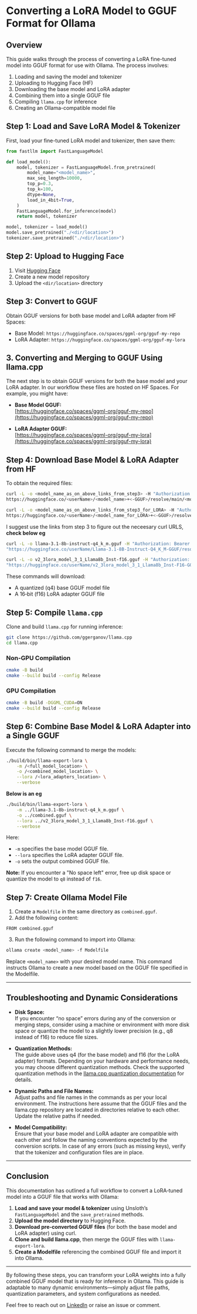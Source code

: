 # Converting a LoRA Model to GGUF Format for Ollama

## Overview
This guide walks through the process of converting a LoRA fine-tuned model into GGUF format for use with Ollama. The process involves:
1. Loading and saving the model and tokenizer
2. Uploading to Hugging Face (HF)
3. Downloading the base model and LoRA adapter
4. Combining them into a single GGUF file
5. Compiling `llama.cpp` for inference
6. Creating an Ollama-compatible model file

## Step 1: Load and Save LoRA Model & Tokenizer
First, load your fine-tuned LoRA model and tokenizer, then save them:

```python
from fastllm import FastLanguageModel

def load_model():
    model, tokenizer = FastLanguageModel.from_pretrained(
        model_name="<model_name>",
        max_seq_length=10000,
        top_p=0.3,
        top_k=100,
        dtype=None,
        load_in_4bit=True,
    ) 
    FastLanguageModel.for_inference(model)
    return model, tokenizer

model, tokenizer = load_model()
model.save_pretrained("./<dir/location>")
tokenizer.save_pretrained("./<dir/location>")
```

## Step 2: Upload to Hugging Face
1. Visit [Hugging Face](https://huggingface.co/)
2. Create a new model repository
3. Upload the `<dir/location>` directory

## Step 3: Convert to GGUF
Obtain GGUF versions for both base model and LoRA adapter from HF Spaces:

- Base Model: `https://huggingface.co/spaces/ggml-org/gguf-my-repo`
- LoRA Adapter: `https://huggingface.co/spaces/ggml-org/gguf-my-lora`
## 3. Converting and Merging to GGUF Using llama.cpp

The next step is to obtain GGUF versions for both the base model and your LoRA adapter. In our workflow these files are hosted on HF Spaces. For example, you might have:

- **Base Model GGUF:**  
  [https://huggingface.co/spaces/ggml-org/gguf-my-repo](https://huggingface.co/spaces/ggml-org/gguf-my-repo)

- **LoRA Adapter GGUF:**  
  [https://huggingface.co/spaces/ggml-org/gguf-my-lora](https://huggingface.co/spaces/ggml-org/gguf-my-lora)


## Step 4: Download Base Model & LoRA Adapter from HF
To obtain the required files:

```sh
curl -L -o <model_name_as_on_above_links_from_step3> -H "Authorization: Bearer <HFtoken>" \
https://huggingface.co/<userName>/<model_name>+<-GGUF>/resolve/main/<model_name>.gguf

curl -L -o <model_name_as_on_above_links_from_step3_for_LORA> -H "Authorization: Bearer <HFtoken>" \
https://huggingface.co/<userName>/<model_name_for_LORA>+<-GGUF>/resolve/main/<model_name_for_LORA>.gguf
```
I suggest use the links from step 3 to figure out the neceesary curl URLS, **check below eg**

```bash
curl -L -o llama-3.1-8b-instruct-q4_k_m.gguf -H "Authorization: Bearer <token>" \
"https://huggingface.co/userName/Llama-3.1-8B-Instruct-Q4_K_M-GGUF/resolve/main/llama-3.1-8b-instruct-q4_k_m.gguf"

curl -L -o v2_3lora_model_3_1_Llama8b_Inst-f16.gguf -H "Authorization: Bearer <token>" \
"https://huggingface.co/userName/v2_3lora_model_3_1_Llama8b_Inst-F16-GGUF/resolve/main/v2_3lora_model_3_1_Llama8b_Inst-f16.gguf"
```

These commands will download:
- A quantized (q4) base GGUF model file
- A 16‑bit (f16) LoRA adapter GGUF file

## Step 5: Compile `llama.cpp`
Clone and build `llama.cpp` for running inference:

```sh
git clone https://github.com/ggerganov/llama.cpp
cd llama.cpp
```

### Non-GPU Compilation
```sh
cmake -B build
cmake --build build --config Release
```

### GPU Compilation
```sh
cmake -B build -DGGML_CUDA=ON
cmake --build build --config Release
```

## Step 6: Combine Base Model & LoRA Adapter into a Single GGUF
Execute the following command to merge the models:

```sh
./build/bin/llama-export-lora \
    -m /<full_model_location> \
    -o /<combined_model_location> \
    --lora /<lora_adapters_location> \
    --verbose
```
**Below is an eg**

```sh
./build/bin/llama-export-lora \
    -m ../llama-3.1-8b-instruct-q4_k_m.gguf \
    -o ../combined.gguf \
    --lora ../v2_3lora_model_3_1_Llama8b_Inst-f16.gguf \
    --verbose
```
Here:
- `-m` specifies the base model GGUF file.
- `--lora` specifies the LoRA adapter GGUF file.
- `-o` sets the output combined GGUF file.

**Note:** If you encounter a "No space left" error, free up disk space or quantize the model to `q8` instead of `f16`.

## Step 7: Create Ollama Model File
1. Create a `Modelfile` in the same directory as `combined.gguf`.
2. Add the following content:

```
FROM combined.gguf
```

3. Run the following command to import into Ollama:

```sh
ollama create <model_name> -f Modelfile
```
Replace `<model_name>` with your desired model name. This command instructs Ollama to create a new model based on the GGUF file specified in the Modelfile.

---
## Troubleshooting and Dynamic Considerations

- **Disk Space:**  
  If you encounter “no space” errors during any of the conversion or merging steps, consider using a machine or environment with more disk space or quantize the model to a slightly lower precision (e.g., q8 instead of f16) to reduce file sizes.

- **Quantization Methods:**  
  The guide above uses q4 (for the base model) and f16 (for the LoRA adapter) formats. Depending on your hardware and performance needs, you may choose different quantization methods. Check the supported quantization methods in the [llama.cpp quantization documentation](https://github.com/ggerganov/llama.cpp) for details.

- **Dynamic Paths and File Names:**  
  Adjust paths and file names in the commands as per your local environment. The instructions here assume that the GGUF files and the llama.cpp repository are located in directories relative to each other. Update the relative paths if needed.

- **Model Compatibility:**  
  Ensure that your base model and LoRA adapter are compatible with each other and follow the naming conventions expected by the conversion scripts. In case of any errors (such as missing keys), verify that the tokenizer and configuration files are in place.

---

## Conclusion

This documentation has outlined a full workflow to convert a LoRA‑tuned model into a GGUF file that works with Ollama:

1. **Load and save your model & tokenizer** using Unsloth’s `FastLanguageModel` and the `save_pretrained` methods.
2. **Upload the model directory** to Hugging Face.
3. **Download pre‑converted GGUF files** (for both the base model and LoRA adapter) using curl.
4. **Clone and build llama.cpp**, then merge the GGUF files with `llama-export-lora`.
5. **Create a Modelfile** referencing the combined GGUF file and import it into Ollama.

---

By following these steps, you can transform your LoRA weights into a fully combined GGUF model that is ready for inference in Ollama. This guide is adaptable to many dynamic environments—simply adjust file paths, quantization parameters, and system configurations as needed.


Feel free to reach out on [LinkedIn](https://www.linkedin.com/in/hrishk/) or raise an issue or comment.
